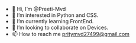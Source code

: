 - 👋 Hi, I’m @Preeti-Mvd
- 👀 I’m interested in Python and CSS.
- 🌱 I’m currently learning FrontEnd.
- 💞️ I’m looking to collaborate on Devices.
- 📫 How to reach me pritymvd27499@gmail.com

<!---
Preeti-Mvd/Preeti-Mvd is a ✨ special ✨ repository because its `README.md` (this file) appears on your GitHub profile.
You can click the Preview link to take a look at your changes.
--->

